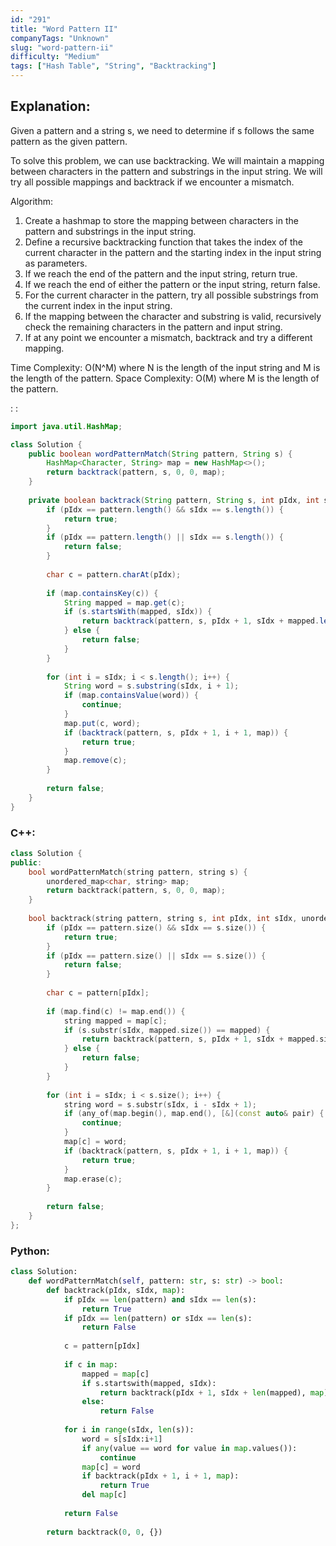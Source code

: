 ```yaml
---
id: "291"
title: "Word Pattern II"
companyTags: "Unknown"
slug: "word-pattern-ii"
difficulty: "Medium"
tags: ["Hash Table", "String", "Backtracking"]
---
```


## Explanation:

Given a pattern and a string s, we need to determine if s follows the same pattern as the given pattern.

To solve this problem, we can use backtracking. We will maintain a mapping between characters in the pattern and substrings in the input string. We will try all possible mappings and backtrack if we encounter a mismatch. 

Algorithm:
1. Create a hashmap to store the mapping between characters in the pattern and substrings in the input string.
2. Define a recursive backtracking function that takes the index of the current character in the pattern and the starting index in the input string as parameters.
3. If we reach the end of the pattern and the input string, return true.
4. If we reach the end of either the pattern or the input string, return false.
5. For the current character in the pattern, try all possible substrings from the current index in the input string.
6. If the mapping between the character and substring is valid, recursively check the remaining characters in the pattern and input string.
7. If at any point we encounter a mismatch, backtrack and try a different mapping.

Time Complexity: O(N^M) where N is the length of the input string and M is the length of the pattern.
Space Complexity: O(M) where M is the length of the pattern.

:
:
```java
import java.util.HashMap;

class Solution {
    public boolean wordPatternMatch(String pattern, String s) {
        HashMap<Character, String> map = new HashMap<>();
        return backtrack(pattern, s, 0, 0, map);
    }
    
    private boolean backtrack(String pattern, String s, int pIdx, int sIdx, HashMap<Character, String> map) {
        if (pIdx == pattern.length() && sIdx == s.length()) {
            return true;
        }
        if (pIdx == pattern.length() || sIdx == s.length()) {
            return false;
        }
        
        char c = pattern.charAt(pIdx);
        
        if (map.containsKey(c)) {
            String mapped = map.get(c);
            if (s.startsWith(mapped, sIdx)) {
                return backtrack(pattern, s, pIdx + 1, sIdx + mapped.length(), map);
            } else {
                return false;
            }
        }
        
        for (int i = sIdx; i < s.length(); i++) {
            String word = s.substring(sIdx, i + 1);
            if (map.containsValue(word)) {
                continue;
            }
            map.put(c, word);
            if (backtrack(pattern, s, pIdx + 1, i + 1, map)) {
                return true;
            }
            map.remove(c);
        }
        
        return false;
    }
}
```

### C++:
```cpp
class Solution {
public:
    bool wordPatternMatch(string pattern, string s) {
        unordered_map<char, string> map;
        return backtrack(pattern, s, 0, 0, map);
    }
    
    bool backtrack(string pattern, string s, int pIdx, int sIdx, unordered_map<char, string>& map) {
        if (pIdx == pattern.size() && sIdx == s.size()) {
            return true;
        }
        if (pIdx == pattern.size() || sIdx == s.size()) {
            return false;
        }
        
        char c = pattern[pIdx];
        
        if (map.find(c) != map.end()) {
            string mapped = map[c];
            if (s.substr(sIdx, mapped.size()) == mapped) {
                return backtrack(pattern, s, pIdx + 1, sIdx + mapped.size(), map);
            } else {
                return false;
            }
        }
        
        for (int i = sIdx; i < s.size(); i++) {
            string word = s.substr(sIdx, i - sIdx + 1);
            if (any_of(map.begin(), map.end(), [&](const auto& pair) { return pair.second == word; })) {
                continue;
            }
            map[c] = word;
            if (backtrack(pattern, s, pIdx + 1, i + 1, map)) {
                return true;
            }
            map.erase(c);
        }
        
        return false;
    }
};
```

### Python:
```python
class Solution:
    def wordPatternMatch(self, pattern: str, s: str) -> bool:
        def backtrack(pIdx, sIdx, map):
            if pIdx == len(pattern) and sIdx == len(s):
                return True
            if pIdx == len(pattern) or sIdx == len(s):
                return False
            
            c = pattern[pIdx]
            
            if c in map:
                mapped = map[c]
                if s.startswith(mapped, sIdx):
                    return backtrack(pIdx + 1, sIdx + len(mapped), map)
                else:
                    return False
            
            for i in range(sIdx, len(s)):
                word = s[sIdx:i+1]
                if any(value == word for value in map.values()):
                    continue
                map[c] = word
                if backtrack(pIdx + 1, i + 1, map):
                    return True
                del map[c]
            
            return False
        
        return backtrack(0, 0, {})
```